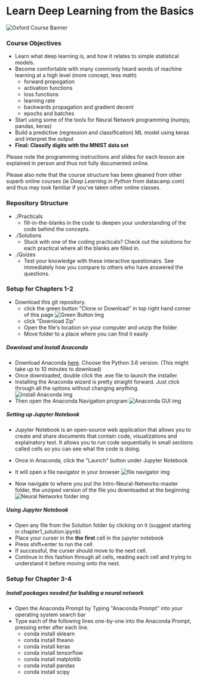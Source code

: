 # Learn Deep Learning from the Basics
![Oxford Course Banner](https://scontent-lht6-1.xx.fbcdn.net/v/t31.0-8/23550047_1857784714249682_818662786257132584_o.jpg?oh=58428ed99e30824d180088dc46de3615&oe=5AA37404 "Banner")

### Course Objectives
- Learn what deep learning is, and how it relates to simple statistical models.
- Become comfortable with many commonly heard words of machine learning at a high level (more concept, less math)
  - forward propogation
  - activation functions
  - loss functions
  - learning rate
  - backwards propagation and gradient decent
  - epochs and batches
- Start using some of the tools for Neural Network programming (numpy, pandas, keras)
- Build a predictive (regression and classification) ML model using keras and interpret the output
- **Final: Classify digits with the MNIST data set**

Please note the programming instructions and slides for each lesson are explained in person and thus not fully documented online.  

Please also note that the course structure has been gleaned from other superb online courses (ie *Deep Learning in Python* from datacamp.com) and thus may look familiar if you've taken other online classes.  
### Repository Structure
* ./Practicals
  * fill-in-the-blanks in the code to deepen your understanding of the code behind the concepts.
* ./Solutions
  * Stuck with one of the coding practicals? Check out the solutions for each practical where all the blanks are filled in.  
* ./Quizes
  * Test your knowledge with these interactive questionairs. See immediately how you compare to others who have answered the questions.  

### Setup for Chapters 1-2

* Download this git repository.   
  * click the green button "Clone or Download" in top right hand corner of this page  ![Green Button Img](https://s31.postimg.org/r45t0i9a3/imageedit_9_4620369683.jpg)
  * click "Download Zip"  
  * Open the file's location on your computer and unzip the folder
  * Move folder to a place where you can find it easily

##### Download and Install Anaconda
* Download Anaconda [here](https://www.anaconda.com/download/#macos). Choose the Python 3.6 version. (This might take up to 10 minutes to download)
* Once downloaded, double click the .exe file to launch the installer.
* Installing the Anaconda wizard is pretty straight forward. Just click through all the options without changing anything. ![install Anaconda img](https://3qeqpr26caki16dnhd19sv6by6v-wpengine.netdna-ssl.com/wp-content/uploads/2017/02/Anaconda-Python-Installation-Wizard.png)
* Then open the Anaconda Navigation program ![Anaconda GUI img](https://3qeqpr26caki16dnhd19sv6by6v-wpengine.netdna-ssl.com/wp-content/uploads/2017/02/Anaconda-Navigator-GUI-1024x635.png)

##### Setting up Jupyter Notebook
* Jupyter Notebook is an open-source web application that allows you to create and share documents that contain code, visualizations and explainatory text. It allows you to run code sequentially in small sections called cells so you can see what the code is doing.
* Once in Anaconda, click the "Launch" button under Jupyter Notebook
* It will open a file navigator in your browser ![file navigator img](https://github.com/josiahcoad/Intro-Neural-Networks/blob/master/TutorialPics/Screen%20Shot%202017-12-18%20at%2010.39.21%20PM.png?raw=true)

* Now navigate to where you put the Intro-Neural-Networks-master folder, the unziped version of the file you downloaded at the beginning
![Neural Networks folder img](https://github.com/josiahcoad/Intro-Neural-Networks/blob/master/TutorialPics/Screen%20Shot%202017-12-18%20at%2010.40.01%20PM.png?raw=true)

##### Using Jupyter Notebook
* Open any file from the Solution folder by clicking on it (suggest starting in chapter1_solution.ipynb)
* Place your curser in the **the first** cell in the jupyter notebook
* Press shift+enter to run the cell
* If successful, the curser should move to the next cell.
* Continue in this fashion through all cells, reading each cell and trying to understand it before moving onto the next.

### Setup for Chapter 3-4

##### Install packages needed for building a neural network
* Open the Anaconda Prompt by Typing "Anaconda Prompt" into your operating system search bar
* Type each of the following lines one-by-one into the Anaconda Prompt, pressing enter after each line.
  * conda install sklearn
  * conda install theano
  * conda install keras
  * conda install tensorflow
  * conda install matplotlib
  * conda install pandas
  * conda install scipy
